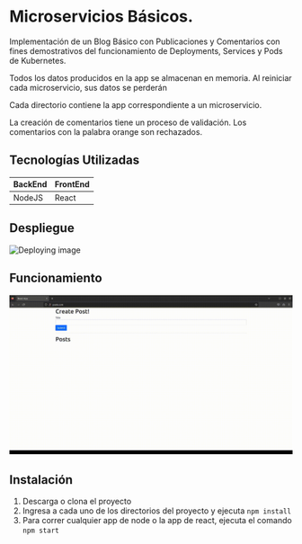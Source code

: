# Microservicios Básicos. #
Implementación de un Blog Básico con Publicaciones y Comentarios con fines demostrativos 
del funcionamiento de Deployments, Services y Pods de Kubernetes.

Todos los datos producidos en la app se almacenan en memoria. Al reiniciar cada microservicio, sus datos se perderán 

Cada directorio contiene la app correspondiente a un microservicio.

La creación de comentarios tiene un proceso de validación. Los comentarios con la palabra 
orange son rechazados.

## Tecnologías Utilizadas ##
| BackEnd | FrontEnd |
| --- | --- |
| NodeJS  | React |

## Despliegue ##
![Deploying image](/assets/deploy.gif "MarineGEO logo")

## Funcionamiento ##
![Working Image](/assets/use.gif "MarineGEO logo")


## Instalación ##
1. Descarga o clona el proyecto
2. Ingresa a cada uno de los directorios del proyecto y ejecuta ```npm install```
3. Para correr cualquier app de node o la app de react, ejecuta el comando ```npm start```